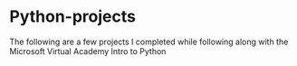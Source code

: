 # Python-projects
The following are a few projects I completed while following along with the Microsoft Virtual Academy Intro to Python
